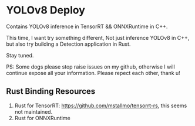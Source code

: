 # YOLOv8 Deploy

Contains YOLOv8 inference in TensorRT && ONNXRuntime in C++.

This time, I want try something different, Not just inference YOLOv8 in C++, but also try building a Detection application in Rust.


Stay tuned.


PS: Some dogs please stop raise issues on my github, otherwise I will continue expose all your information. Please repect each other, thank u!


## Rust Binding Resources

1. Rust for TensorRT: https://github.com/mstallmo/tensorrt-rs, this seems not maintained.
2. Rust for ONNXRuntime


